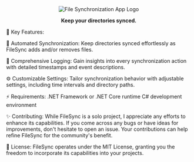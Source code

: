<div align="center">
  <img src="https://lh3.googleusercontent.com/drive-viewer/AITFw-yqvB7B42zrlHhJw5U0nq-qH8mkVmqWcw4b9WyTrwrJ3YUaY032vgGV-5LbUk3WL9t73YccbuczuvSfmcCyvNGn7aCtDA=w1879-h977" alt="File Synchronization App Logo">
</div>


<p align="center">
  <strong>Keep your directories synced.</strong>
</p>

🌟 Key Features:

🔁 Automated Synchronization: Keep directories synced effortlessly as FileSync adds and/or removes files.

📜 Comprehensive Logging: Gain insights into every synchronization action with detailed timestamps and event descriptions.

⚙️ Customizable Settings: Tailor synchronization behavior with adjustable settings, including time intervals and directory paths.

⚡ Requirements:
.NET Framework or .NET Core runtime
C# development environment

✨ Contributing:
While FileSync is a solo project, I appreciate any efforts to enhance its capabilities. If you come across any bugs or have ideas for improvements, don't hesitate to open an issue. Your contributions can help refine FileSync for the community's benefit.

📜 License:
FileSync operates under the MIT License, granting you the freedom to incorporate its capabilities into your projects.